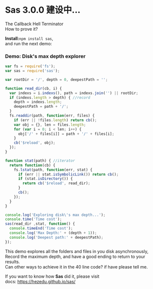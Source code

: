 # Sas 3.0.0 建设中...
The Callback Hell Terminator<br>
How to prove it?

**Install:**`npm install sas`,<br>
and run the next demo:
### Demo: Disk's max depth explorer
```js
var fs = require('fs');
var sas = require('sas');

var rootDir = '/', depth = 0, deepestPath = '';

function read_dir(cb, i) {
  var indexs = i.indexs(), path = indexs.join('') || rootDir;
  if (indexs.length > depth) { //record
    depth = indexs.length; 
    deepestPath = path + '/';
  }
  fs.readdir(path, function(err, files) {
    if (err || !files.length) return cb();
    var obj = {}, len = files.length;
    for (var i = 0; i < len; i++) {
      obj['/' + files[i]] = path + '/' + files[i];
    }
    cb('$reload', obj);
  });
}

function stat(path) { //iterator
  return function(cb) {
    fs.lstat(path, function(err, stat) {
      if (err || stat.isSymbolicLink()) return cb();
      if (stat.isDirectory()) {
        return cb('$reload', read_dir);
      }
      cb();
    });
  }
}

console.log('Exploring disk\'s max depth...');
console.time('Time cost');
sas(read_dir ,stat, function() {
  console.timeEnd('Time cost');
  console.log('Max Depth:' + (depth + 1));
  console.log('Deepest path:' + deepestPath);
});
```
This demo explores all the folders and files in you disk asynchronously, Record the maximum depth,
and have a good ending to return to your results.<br>
Can other ways to achieve it in the 40 line code? if have please tell me.<br>

If you want to know how **Sas** did it, please visit<br>
docs: https://hezedu.github.io/sas/
